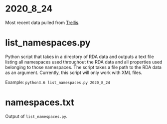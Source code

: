 # 2020_8_24

Most recent data pulled from [Trellis](https://trellis.sinopia.io/repository/washington).

# list_namespaces.py

Python script that takes in a directory of RDA data and outputs a text file listing all namespaces used throughout the RDA data and all properties used belonging to those namespaces. The script takes a file path to the RDA data as an argument. Currently, this script will only work with XML files.

Example:
`python3.6 list_namespaces.py 2020_8_24`

# namespaces.txt

Output of `list_namespaces.py`.
